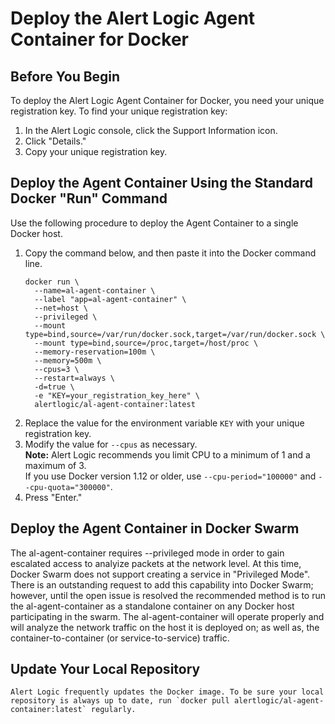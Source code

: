 # Deploy the Alert Logic Agent Container for Docker

## Before You Begin
To deploy the Alert Logic Agent Container for Docker, you need your unique registration key. To find your unique registration key:

1. In the Alert Logic console, click the Support Information icon.
2. Click "Details."
3. Copy your unique registration key.

## Deploy the Agent Container Using the Standard Docker "Run" Command
Use the following procedure to deploy the Agent Container to a single Docker host.

1. Copy the command below, and then paste it into the Docker command line.
	```
	docker run \
	  --name=al-agent-container \
	  --label "app=al-agent-container" \
	  --net=host \
	  --privileged \
	  --mount type=bind,source=/var/run/docker.sock,target=/var/run/docker.sock \
	  --mount type=bind,source=/proc,target=/host/proc \
	  --memory-reservation=100m \
	  --memory=500m \
	  --cpus=3 \
	  --restart=always \
	  -d=true \
	  -e "KEY=your_registration_key_here" \
	  alertlogic/al-agent-container:latest
	```
2. Replace the value for the environment variable `KEY` with your unique registration key.
3. Modify the value for `--cpus` as necessary. <br/>
**Note:** Alert Logic recommends you limit CPU to a minimum of 1 and a maximum of 3. <br/>
	If you use Docker version 1.12 or older, use `--cpu-period="100000"` and `--cpu-quota="300000"`.
4. Press "Enter."

## Deploy the Agent Container in Docker Swarm
The al-agent-container requires --privileged mode in order to gain escalated access to analyize packets at the network level.  At this time, Docker Swarm does not support creating a service in "Privileged Mode".  There is an outstanding request to add this capability into Docker Swarm; however, until the open issue is resolved the recommended method is to run the al-agent-container as a standalone container on any Docker host participating in the swarm.  The al-agent-container will operate properly and will analyze the network traffic on the host it is deployed on; as well as, the container-to-container (or service-to-service) traffic.

## Update Your Local Repository
	Alert Logic frequently updates the Docker image. To be sure your local repository is always up to date, run `docker pull alertlogic/al-agent-container:latest` regularly.
